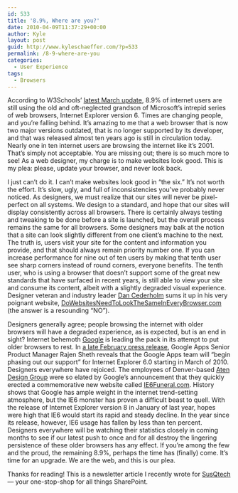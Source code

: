 ```yaml
---
id: 533
title: '8.9%, Where are you?'
date: 2010-04-09T11:37:29+00:00
author: Kyle
layout: post
guid: http://www.kyleschaeffer.com/?p=533
permalink: /8-9-where-are-you
categories:
  - User Experience
tags:
  - Browsers
---
```

According to W3Schools’ [latest March update](http://www.w3schools.com/browsers/browsers_stats.asp), 8.9% of internet users are still using the old and oft-neglected grandson of Microsoft’s intrepid series of web browsers, Internet Explorer version 6. Times are changing people, and you’re falling behind. It’s amazing to me that a web browser that is now two major versions outdated, that is no longer supported by its developer, and that was released almost ten years ago is still in circulation today. Nearly one in ten internet users are browsing the internet like it’s 2001. That’s simply not acceptable. You are missing out; there is so much more to see! As a web designer, my charge is to make websites look good. This is my plea: please, update your browser, and never look back.

I just can’t do it. I can’t make websites look good in “the six.” It’s not worth the effort. It’s slow, ugly, and full of inconsistencies you’ve probably never noticed. As designers, we must realize that our sites will never be pixel-perfect on all systems. We design to a standard, and hope that our sites will display consistently across all browsers. There is certainly always testing and tweaking to be done before a site is launched, but the overall process remains the same for all browsers. Some designers may balk at the notion that a site can look slightly different from one client’s machine to the next. The truth is, users visit your site for the content and information you provide, and that should always remain priority number one. If you can increase performance for nine out of ten users by making that tenth user see sharp corners instead of round corners, everyone benefits. The tenth user, who is using a browser that doesn’t support some of the great new standards that have surfaced in recent years, is still able to view your site and consume its content, albeit with a slightly degraded visual experience. Designer veteran and industry leader [Dan Cederholm](http://www.simplebits.com) sums it up in his very poignant website, [DoWebsitesNeedToLookTheSameInEveryBrowser.com](http://dowebsitesneedtolookexactlythesameineverybrowser.com/) (the answer is a resounding “NO”).

Designers generally agree; people browsing the internet with older browsers will have a degraded experience, as is expected, but is an end in sight? Internet behemoth [Google](http://www.google.com/intl/en/corporate/) is leading the pack in its attempt to put older browsers to rest. In [a late February press release](http://googleenterprise.blogspot.com/2010/01/modern-browsers-for-modern-applications.html), Google Apps Senior Product Manager Rajen Sheth reveals that the Google Apps team will “begin phasing out our support” for Internet Explorer 6.0 starting in March of 2010. Designers everywhere have rejoiced. The employees of Denver-based [Aten Design Group](http://atendesigngroup.com/) were so elated by Google’s announcement that they quickly erected a commemorative new website called [IE6Funeral.com](http://ie6funeral.com/). History shows that Google has ample weight in the internet trend-setting atmosphere, but the IE6 monster has proven a difficult beast to quell. With the release of Internet Explorer version 8 in January of last year, hopes were high that IE6 would start its rapid and steady decline. In the year since its release, however, IE6 usage has fallen by less than ten percent. Designers everywhere will be watching their statistics closely in coming months to see if our latest push to once and for all destroy the lingering persistence of these older browsers has any effect. If you’re among the few and the proud, the remaining 8.9%, perhaps the time has (finally) come. It’s time for an upgrade. We are the web, and this is our plea.

Thanks for reading! This is a newsletter article I recently wrote for [SusQtech](http://www.susqtech.com/) &mdash; your one-stop-shop for all things SharePoint.
